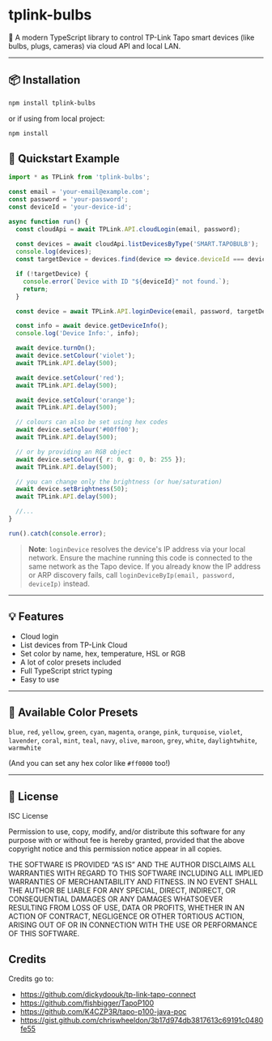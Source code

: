 # tplink-bulbs

🚀 A modern TypeScript library to control TP-Link Tapo smart devices (like bulbs, plugs, cameras) via cloud API and local LAN.

---

## 📦 Installation

```bash
npm install tplink-bulbs
```

or if using from local project:
```bash
npm install
```

## 🚀 Quickstart Example

```typescript
import * as TPLink from 'tplink-bulbs';

const email = 'your-email@example.com';
const password = 'your-password';
const deviceId = 'your-device-id';

async function run() {
  const cloudApi = await TPLink.API.cloudLogin(email, password);
    
  const devices = await cloudApi.listDevicesByType('SMART.TAPOBULB');
  console.log(devices);
  const targetDevice = devices.find(device => device.deviceId === deviceId);

  if (!targetDevice) {
    console.error(`Device with ID "${deviceId}" not found.`);
    return;
  }

  const device = await TPLink.API.loginDevice(email, password, targetDevice);

  const info = await device.getDeviceInfo();
  console.log('Device Info:', info);

  await device.turnOn();
  await device.setColour('violet');
  await TPLink.API.delay(500);

  await device.setColour('red');
  await TPLink.API.delay(500);

  await device.setColour('orange');
  await TPLink.API.delay(500);

  // colours can also be set using hex codes
  await device.setColour('#00ff00');
  await TPLink.API.delay(500);

  // or by providing an RGB object
  await device.setColour({ r: 0, g: 0, b: 255 });
  await TPLink.API.delay(500);

  // you can change only the brightness (or hue/saturation)
  await device.setBrightness(50);
  await TPLink.API.delay(500);

  //...
}

run().catch(console.error);
```

> **Note**: `loginDevice` resolves the device's IP address via your local network.
> Ensure the machine running this code is connected to the same network as the
> Tapo device. If you already know the IP address or ARP discovery fails, call
> `loginDeviceByIp(email, password, deviceIp)` instead.

---

## 💡 Features

- Cloud login
- List devices from TP-Link Cloud
- Set color by name, hex, temperature, HSL or RGB
- A lot of color presets included
- Full TypeScript strict typing
- Easy to use

---

## 🌈 Available Color Presets

`blue`, `red`, `yellow`, `green`, `cyan`, `magenta`, `orange`, `pink`, `turquoise`, `violet`, `lavender`, `coral`, `mint`, `teal`, `navy`, `olive`, `maroon`, `grey`, `white`, `daylightwhite`, `warmwhite`

(And you can set any hex color like `#ff0000` too!)

---

## 📄 License

ISC License

Permission to use, copy, modify, and/or distribute this software for any purpose with or without fee is hereby granted, provided that the above copyright notice and this permission notice appear in all copies.

THE SOFTWARE IS PROVIDED “AS IS” AND THE AUTHOR DISCLAIMS ALL WARRANTIES WITH REGARD TO THIS SOFTWARE INCLUDING ALL IMPLIED WARRANTIES OF MERCHANTABILITY AND FITNESS. IN NO EVENT SHALL THE AUTHOR BE LIABLE FOR ANY SPECIAL, DIRECT, INDIRECT, OR CONSEQUENTIAL DAMAGES OR ANY DAMAGES WHATSOEVER RESULTING FROM LOSS OF USE, DATA OR PROFITS, WHETHER IN AN ACTION OF CONTRACT, NEGLIGENCE OR OTHER TORTIOUS ACTION, ARISING OUT OF OR IN CONNECTION WITH THE USE OR PERFORMANCE OF THIS SOFTWARE.

## Credits

Credits go to:

- https://github.com/dickydoouk/tp-link-tapo-connect
- https://github.com/fishbigger/TapoP100
- https://github.com/K4CZP3R/tapo-p100-java-poc
- https://gist.github.com/chriswheeldon/3b17d974db3817613c69191c0480fe55